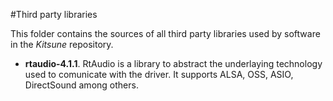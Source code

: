 #Third party libraries

This folder contains the sources of all third party libraries used by software in the *Kitsune* repository.

- **rtaudio-4.1.1**. RtAudio is a library to abstract the underlaying technology used to comunicate with the driver. It supports ALSA, OSS, ASIO, DirectSound among others.
